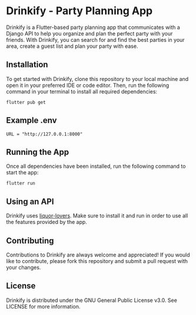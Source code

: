 
# Drinkify - Party Planning App
Drinkify is a Flutter-based party planning app that communicates with a Django API to help you organize and plan the perfect party with your friends. With Drinkify, you can search for and find the best parties in your area, create a guest list and plan your party with ease.

## Installation

To get started with Drinkify, clone this repository to your local machine and open it in your preferred IDE or code editor. Then, run the following command in your terminal to install all required dependencies:
```
flutter pub get
```

## Example .env
```
URL = "http://127.0.0.1:8000"
```

## Running the App

Once all dependencies have been installed, run the following command to start the app:

```
flutter run
```

## Using an API

Drinkify uses [liquor-lovers](https://github.com/Kawaii-Addicts/liquor-lovers). Make sure to install it and run in order to use all the features provided by the app.

## Contributing

Contributions to Drinkify are always welcome and appreciated! If you would like to contribute, please fork this repository and submit a pull request with your changes. 

## License

Drinkify is distributed under the GNU General Public License v3.0. See LICENSE for more information.
